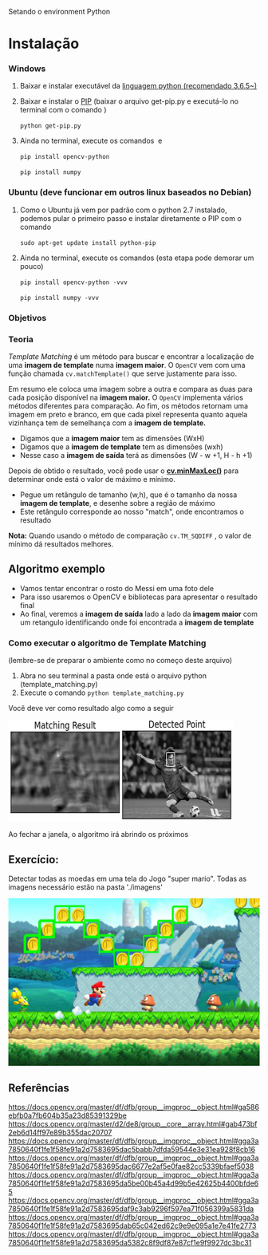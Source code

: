 Setando o environment Python

# **Instalação**

### **Windows**

1. Baixar e instalar executável da [linguagem python (recomendado 3.6.5~)](https://www.python.org/downloads/)
2. Baixar e instalar o [PIP](https://pip.pypa.io/en/stable/installing/) (baixar o arquivo get-pip.py e executá-lo no terminal com o comando )

    `python get-pip.py`

3. Ainda no terminal, execute os comandos  e

    `pip install opencv-python`

    `pip install numpy`

### **Ubuntu (deve funcionar em outros linux baseados no Debian)**

1. Como o Ubuntu já vem por padrão com o python 2.7 instalado, podemos pular o primeiro passo e instalar diretamente o PIP com o comando

    `sudo apt-get update install python-pip`

2. Ainda no terminal, execute os comandos (esta etapa pode demorar um pouco)

    `pip install opencv-python -vvv`

    `pip install numpy -vvv`

### **Objetivos**

### Teoria

*Template Matching* é um método para buscar e encontrar a localização de uma **imagem de template** numa **imagem maior**. O `OpenCV` vem com uma função chamada `cv.matchTemplate()` que serve justamente para isso.

Em resumo ele coloca uma imagem sobre a outra e compara as duas para cada posição disponível na **imagem maior.** O `OpenCV` implementa vários métodos diferentes para comparação. Ao fim, os métodos retornam uma imagem em preto e branco, em que cada pixel representa quanto aquela vizinhança tem de semelhança com a **imagem de template.**

- Digamos que a **imagem maior** tem as dimensões (WxH)
- Digamos que a **imagem de template** tem as dimensões (wxh)
- Nesse caso a **imagem de saída** terá as dimensões (W - w +1, H - h +1)

Depois de obtido o resultado, você pode usar o **[cv.minMaxLoc()](https://docs.opencv.org/master/d2/de8/group__core__array.html#gab473bf2eb6d14ff97e89b355dac20707)** para determinar onde está o valor de máximo e mínimo.

- Pegue um retângulo de tamanho (w,h), que é o tamanho da nossa **imagem de template**, e desenhe sobre a região de máximo
- Este retângulo corresponde ao nosso "match", onde encontramos o resultado

**Nota:** Quando usando o método de comparação `cv.TM_SQDIFF` , o valor de mínimo dá resultados melhores.

## Algoritmo exemplo
- Vamos tentar encontrar o rosto do Messi em uma foto dele
- Para isso usaremos o OpenCV e bibliotecas para apresentar o resultado final
- Ao final, veremos a **imagem de saída** lado a lado da **imagem maior** com um retangulo identificando onde foi encontrada a **imagem de template**

### Como executar o algoritmo de Template Matching
(lembre-se de preparar o ambiente como no começo deste arquivo)
1. Abra no seu terminal a pasta onde está o arquivo python (template_matching.py)
2. Execute o comando `python template_matching.py`

Você deve ver como resultado algo como a seguir

![image](imagens/template_ccoeff_1.jpg)

Ao fechar a janela, o algoritmo irá abrindo os próximos

## Exercício:
Detectar todas as moedas em uma tela do Jogo "super mario". Todas as imagens necessário estão na pasta './imagens'

![image](imagens/mario_final.jpeg)


## Referências
https://docs.opencv.org/master/df/dfb/group__imgproc__object.html#ga586ebfb0a7fb604b35a23d85391329be
https://docs.opencv.org/master/d2/de8/group__core__array.html#gab473bf2eb6d14ff97e89b355dac20707
https://docs.opencv.org/master/df/dfb/group__imgproc__object.html#gga3a7850640f1fe1f58fe91a2d7583695dac5babb7dfda59544e3e31ea928f8cb16
https://docs.opencv.org/master/df/dfb/group__imgproc__object.html#gga3a7850640f1fe1f58fe91a2d7583695dac6677e2af5e0fae82cc5339bfaef5038
https://docs.opencv.org/master/df/dfb/group__imgproc__object.html#gga3a7850640f1fe1f58fe91a2d7583695da5be00b45a4d99b5e42625b4400bfde65
https://docs.opencv.org/master/df/dfb/group__imgproc__object.html#gga3a7850640f1fe1f58fe91a2d7583695daf9c3ab9296f597ea71f056399a5831da
https://docs.opencv.org/master/df/dfb/group__imgproc__object.html#gga3a7850640f1fe1f58fe91a2d7583695dab65c042ed62c9e9e095a1e7e41fe2773
https://docs.opencv.org/master/df/dfb/group__imgproc__object.html#gga3a7850640f1fe1f58fe91a2d7583695da5382c8f9df87e87cf1e9f9927dc3bc31